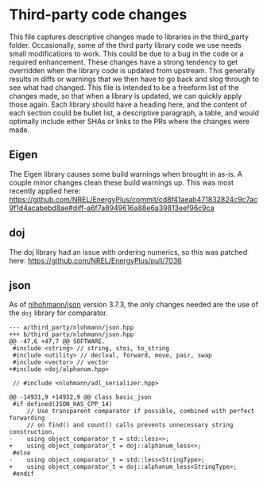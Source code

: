 # Third-party code changes

This file captures descriptive changes made to libraries in the third_party folder.
Occasionally, some of the third party library code we use needs small modifications to work.
This could be due to a bug in the code or a required enhancement.
These changes have a strong tendency to get overridden when the library code is updated from upstream.
This generally results in diffs or warnings that we then have to go back and slog through to see what had changed.
This file is intended to be a freeform list of the changes made, so that when a library is updated, we can quickly apply those again.
Each library should have a heading here, and the content of each section could be bullet list, a descriptive paragraph, a table, and would optimally include either SHAs or links to the PRs where the changes were made.

## Eigen

The Eigen library causes some build warnings when brought in as-is.
A couple minor changes clean these build warnings up.
This was most recently applied here: https://github.com/NREL/EnergyPlus/commit/cd8f41aeab471832824c9c7ac9f1d4acabebd8ae#diff-a6f7a8949616a88e6a39813eef96c9ca

## doj

The doj library had an issue with ordering numerics, so this was patched here: https://github.com/NREL/EnergyPlus/pull/7036

## json

As of [nlhohmann/json](https://github.com/nlohmann/json) version 3.7.3, the only changes needed are the use of the `doj` library for comparator.

```
--- a/third_party/nlohmann/json.hpp
+++ b/third_party/nlohmann/json.hpp
@@ -47,6 +47,7 @@ SOFTWARE.
 #include <string> // string, stoi, to_string
 #include <utility> // declval, forward, move, pair, swap
 #include <vector> // vector
+#include <doj/alphanum.hpp>

 // #include <nlohmann/adl_serializer.hpp>

@@ -14931,9 +14932,9 @@ class basic_json
 #if defined(JSON_HAS_CPP_14)
     // Use transparent comparator if possible, combined with perfect forwarding
     // on find() and count() calls prevents unnecessary string construction.
-    using object_comparator_t = std::less<>;
+    using object_comparator_t = doj::alphanum_less<>;
 #else
-    using object_comparator_t = std::less<StringType>;
+    using object_comparator_t = doj::alphanum_less<StringType>;
 #endif
```

